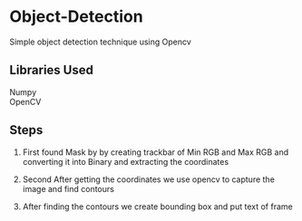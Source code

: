 # Object-Detection
Simple object detection technique using Opencv
## Libraries Used
Numpy<br>
OpenCV
## Steps
1. First found Mask by by creating trackbar of Min RGB and Max RGB and converting it into Binary and extracting the coordinates

2. Second After getting the coordinates we use opencv to capture the image and find contours 

3. After finding the contours we create bounding box and put text of frame
